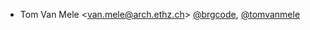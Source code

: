 - Tom Van Mele <<van.mele@arch.ethz.ch>> [@brgcode](https://github.com/brgcode), [@tomvanmele](https://github.com/tomvanmele)
